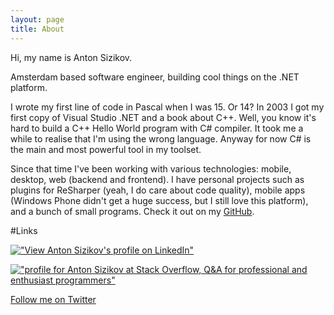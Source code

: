 ```yaml
---
layout: page
title: About
---
```


Hi, my name is Anton Sizikov.

Amsterdam based software engineer, building cool things on the .NET platform.

I wrote my first line of code in Pascal when I was 15. Or 14? In 2003 I got my first copy of Visual Studio .NET and a book about C++. Well, you know it's hard to build a C++ Hello World program with C# compiler. It took me a while to realise that I'm using the wrong language. Anyway for now C# is the main and most powerful tool in my toolset.

Since that time I've been working with various technologies: mobile, desktop, web (backend and frontend). I have personal projects such as plugins for ReSharper (yeah, I do care about code quality), mobile apps (Windows Phone didn't get a huge success, but I still love this platform), and a bunch of small programs. Check it out on my [GitHub](https://github.com/asizikov?tab=repositories).

#Links

[!["View Anton Sizikov's profile on LinkedIn"][2]][1] 
 
[!["profile for Anton Sizikov at Stack Overflow, Q&amp;A for professional and enthusiast programmers"][4]][3]
         
[Follow me on Twitter](https://twitter.com/return_true)

  [1]: https://nl.linkedin.com/pub/anton-sizikov/31/823/9bb
  [2]: https://static.licdn.com/scds/common/u/img/webpromo/btn_myprofile_160x33.png (View Anton Sizikov's profile on LinkedIn)
  [3]: http://stackoverflow.com/users/555014/anton-sizikov
  [4]: http://stackoverflow.com/users/flair/555014.png (profile for Anton Sizikov at Stack Overflow, Q&A for professional and enthusiast programmers) 



